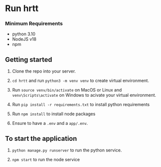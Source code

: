 
# Run hrtt

### Minimum Requirements

- python 3.10
- NodeJS v18
- npm

## Getting started

1. Clone the repo into your server.

2. `cd hrtt` and run `python3 -m venv venv` to create virtual environment.

3. Run `source venv/bin/activate` on MacOS or Linux and `venv\Scripts\activate` on Windows to acivate your virtual environment.

4. Run `pip install -r requirements.txt` to install python requirements

5. Run `npm install` to install node packages

6. Ensure to have a  `.env` and a `app/.env`.


## To start the application

1. `python manage.py runserver` to run the python service.

2. `npm start` to run the node service
